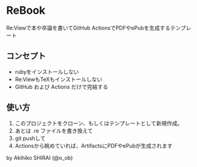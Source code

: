 # ReBook
Re:Viewで本や卒論を書いてGitHub ActionsでPDFやePubを生成するテンプレート


## コンセプト
- rubyをインストールしない
- Re:ViewもTeXもインストールしない
- GitHub および Actions だけで完結する

## 使い方

1. このプロジェクトをクローン、もしくはテンプレートとして新規作成。
2. あとは .re ファイルを書き換えて
3. git pushして
4. Actionsから眺めていれば、ArtifactsにPDFやePubが生成されます

by Akihiko SHIRAI (@o_ob)

